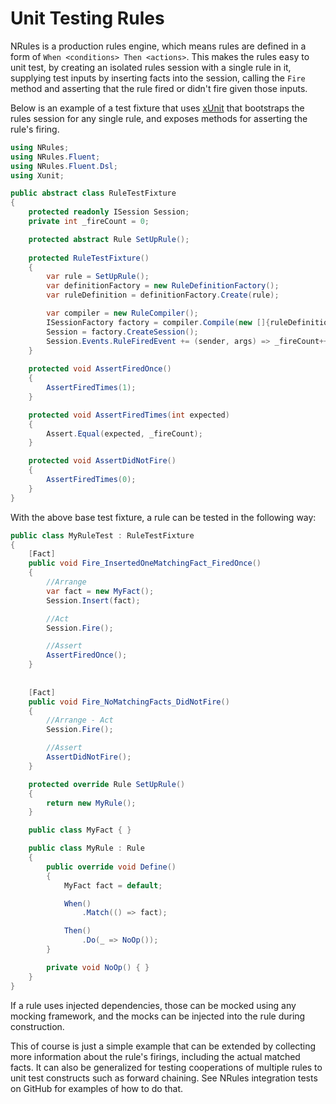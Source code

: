 # Unit Testing Rules

NRules is a production rules engine, which means rules are defined in a form of `When <conditions> Then <actions>`. This makes the rules easy to unit test, by creating an isolated rules session with a single rule in it, supplying test inputs by inserting facts into the session, calling the `Fire` method and asserting that the rule fired or didn't fire given those inputs.  

Below is an example of a test fixture that uses [xUnit](https://xunit.net/) that bootstraps the rules session for any single rule, and exposes methods for asserting the rule's firing.
```c#
using NRules;
using NRules.Fluent;
using NRules.Fluent.Dsl;
using Xunit;

public abstract class RuleTestFixture
{
    protected readonly ISession Session;
    private int _fireCount = 0;

    protected abstract Rule SetUpRule();
    
    protected RuleTestFixture()
    {
        var rule = SetUpRule();
        var definitionFactory = new RuleDefinitionFactory();
        var ruleDefinition = definitionFactory.Create(rule);

        var compiler = new RuleCompiler();
        ISessionFactory factory = compiler.Compile(new []{ruleDefinition});
        Session = factory.CreateSession();
        Session.Events.RuleFiredEvent += (sender, args) => _fireCount++;
    }
    
    protected void AssertFiredOnce()
    {
        AssertFiredTimes(1);
    }

    protected void AssertFiredTimes(int expected)
    {
        Assert.Equal(expected, _fireCount);
    }

    protected void AssertDidNotFire()
    {
        AssertFiredTimes(0);
    }
}
```

With the above base test fixture, a rule can be tested in the following way:
```c#
public class MyRuleTest : RuleTestFixture
{
    [Fact]
    public void Fire_InsertedOneMatchingFact_FiredOnce()
    {
        //Arrange
        var fact = new MyFact();
        Session.Insert(fact);

        //Act
        Session.Fire();

        //Assert
        AssertFiredOnce();
    }
    
        
    [Fact]
    public void Fire_NoMatchingFacts_DidNotFire()
    {
        //Arrange - Act
        Session.Fire();

        //Assert
        AssertDidNotFire();
    }

    protected override Rule SetUpRule()
    {
        return new MyRule();
    }

    public class MyFact { }

    public class MyRule : Rule
    {
        public override void Define()
        {
            MyFact fact = default;

            When()
                .Match(() => fact);

            Then()
                .Do(_ => NoOp());
        }

        private void NoOp() { }
    }
}
```

If a rule uses injected dependencies, those can be mocked using any mocking framework, and the mocks can be injected into the rule during construction.

This of course is just a simple example that can be extended by collecting more information about the rule's firings, including the actual matched facts. It can also be generalized for testing cooperations of multiple rules to unit test constructs such as forward chaining.
See NRules integration tests on GitHub for examples of how to do that.